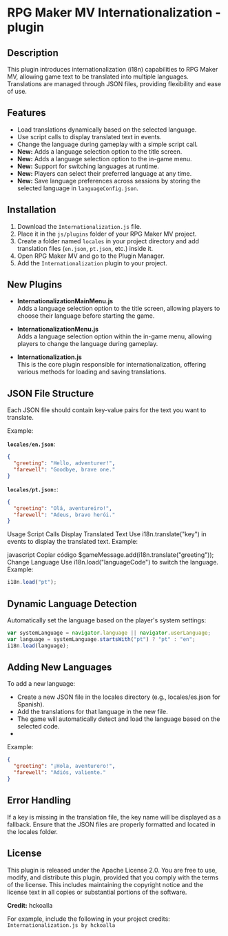 # RPG Maker MV Internationalization - plugin

## Description

This plugin introduces internationalization (i18n) capabilities to RPG Maker MV, allowing game text to be translated into multiple languages. Translations are managed through JSON files, providing flexibility and ease of use.

## Features

- Load translations dynamically based on the selected language.
- Use script calls to display translated text in events.
- Change the language during gameplay with a simple script call.
- **New:** Adds a language selection option to the title screen.
- **New:** Adds a language selection option to the in-game menu.
- **New:** Support for switching languages at runtime.
- **New:** Players can select their preferred language at any time.
- **New:** Save language preferences across sessions by storing the selected language in `languageConfig.json`.

## Installation

1. Download the `Internationalization.js` file.
2. Place it in the `js/plugins` folder of your RPG Maker MV project.
3. Create a folder named `locales` in your project directory and add translation files (`en.json`, `pt.json`, etc.) inside it.
4. Open RPG Maker MV and go to the Plugin Manager.
5. Add the `Internationalization` plugin to your project.

## New Plugins

- **InternationalizationMainMenu.js**  
  Adds a language selection option to the title screen, allowing players to choose their language before starting the game.

- **InternationalizationMenu.js**  
  Adds a language selection option within the in-game menu, allowing players to change the language during gameplay.

- **Internationalization.js**  
  This is the core plugin responsible for internationalization, offering various methods for loading and saving translations.

## JSON File Structure

Each JSON file should contain key-value pairs for the text you want to translate.

Example:

**`locales/en.json`**:
```json
{
  "greeting": "Hello, adventurer!",
  "farewell": "Goodbye, brave one."
}
```

**`locales/pt.json:`**:

```json
{
  "greeting": "Olá, aventureiro!",
  "farewell": "Adeus, bravo herói."
}
```

Usage
Script Calls
Display Translated Text
Use i18n.translate("key") in events to display the translated text.
Example:

javascript
Copiar código
$gameMessage.add(i18n.translate("greeting"));
Change Language
Use i18n.load("languageCode") to switch the language.
Example:

```javascript
i18n.load("pt");
```

## Dynamic Language Detection

Automatically set the language based on the player's system settings:

```javascript
var systemLanguage = navigator.language || navigator.userLanguage;
var language = systemLanguage.startsWith("pt") ? "pt" : "en";
i18n.load(language);
```

## Adding New Languages

To add a new language:

- Create a new JSON file in the locales directory (e.g., locales/es.json for Spanish).
- Add the translations for that language in the new file.
- The game will automatically detect and load the language based on the selected code.
- 
Example:

```json
{
  "greeting": "¡Hola, aventurero!",
  "farewell": "Adiós, valiente."
}
```

## Error Handling

If a key is missing in the translation file, the key name will be displayed as a fallback.
Ensure that the JSON files are properly formatted and located in the locales folder.

## License

This plugin is released under the Apache License 2.0. You are free to use, modify, and distribute this plugin, provided that you comply with the terms of the license. This includes maintaining the copyright notice and the license text in all copies or substantial portions of the software.

**Credit:** hckoalla

For example, include the following in your project credits:  
`Internationalization.js by hckoalla`

